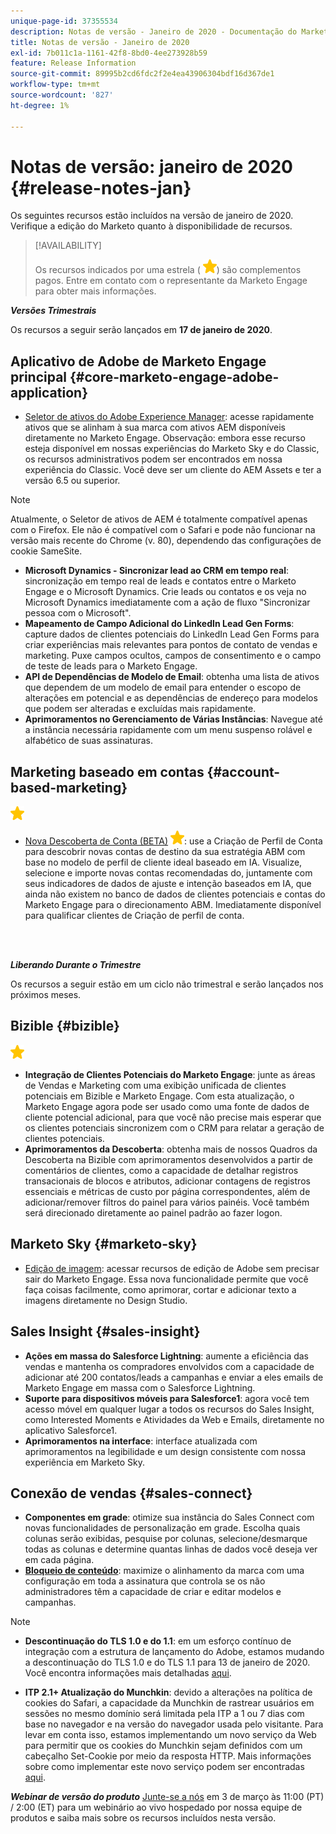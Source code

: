 ```yaml
---
unique-page-id: 37355534
description: Notas de versão - Janeiro de 2020 - Documentação do Marketo - Documentação do produto
title: Notas de versão - Janeiro de 2020
exl-id: 7b011c1a-1161-42f8-8bd0-4ee273928b59
feature: Release Information
source-git-commit: 89995b2cd6fdc2f2e4ea43906304bdf16d367de1
workflow-type: tm+mt
source-wordcount: '827'
ht-degree: 1%

---
```


# Notas de versão: janeiro de 2020 {#release-notes-jan}

Os seguintes recursos estão incluídos na versão de janeiro de 2020. Verifique a edição do Marketo quanto à disponibilidade de recursos.

>[!AVAILABILITY]
>
>Os recursos indicados por uma estrela ( ![(estrela)](assets/yellow-star.png)) são complementos pagos. Entre em contato com o representante da Marketo Engage para obter mais informações.

**_Versões Trimestrais_**

Os recursos a seguir serão lançados em **17 de janeiro de 2020**.

## Aplicativo de Adobe de Marketo Engage principal {#core-marketo-engage-adobe-application}

* [Seletor de ativos do Adobe Experience Manager](/help/marketo/product-docs/adobe-experience-cloud-integrations/importing-assets-with-adobe-experience-manager.md): acesse rapidamente ativos que se alinham à sua marca com ativos AEM disponíveis diretamente no Marketo Engage. Observação: embora esse recurso esteja disponível em nossas experiências do Marketo Sky e do Classic, os recursos administrativos podem ser encontrados em nossa experiência do Classic. Você deve ser um cliente do AEM Assets e ter a versão 6.5 ou superior.

>[!NOTE]
>
>Atualmente, o Seletor de ativos de AEM é totalmente compatível apenas com o Firefox. Ele não é compatível com o Safari e pode não funcionar na versão mais recente do Chrome (v. 80), dependendo das configurações de cookie SameSite.

* **Microsoft Dynamics - Sincronizar lead ao CRM em tempo real**: sincronização em tempo real de leads e contatos entre o Marketo Engage e o Microsoft Dynamics. Crie leads ou contatos e os veja no Microsoft Dynamics imediatamente com a ação de fluxo &quot;Sincronizar pessoa com o Microsoft&quot;.
* **Mapeamento de Campo Adicional do LinkedIn Lead Gen Forms**: capture dados de clientes potenciais do LinkedIn Lead Gen Forms para criar experiências mais relevantes para pontos de contato de vendas e marketing. Puxe campos ocultos, campos de consentimento e o campo de teste de leads para o Marketo Engage.
* **API de Dependências de Modelo de Email**: obtenha uma lista de ativos que dependem de um modelo de email para entender o escopo de alterações em potencial e as dependências de endereço para modelos que podem ser alteradas e excluídas mais rapidamente.
* **Aprimoramentos no Gerenciamento de Várias Instâncias**: Navegue até a instância necessária rapidamente com um menu suspenso rolável e alfabético de suas assinaturas.

## Marketing baseado em contas {#account-based-marketing}

![(estrela)](assets/yellow-star.png)

* [Nova Descoberta de Conta (BETA)](https://docs.marketo.com/x/WQA6Ag) ![(star)](assets/yellow-star.png): use a Criação de Perfil de Conta para descobrir novas contas de destino da sua estratégia ABM com base no modelo de perfil de cliente ideal baseado em IA. Visualize, selecione e importe novas contas recomendadas do, juntamente com seus indicadores de dados de ajuste e intenção baseados em IA, que ainda não existem no banco de dados de clientes potenciais e contas do Marketo Engage para o direcionamento ABM. Imediatamente disponível para qualificar clientes de Criação de perfil de conta.

<br> 

**_Liberando Durante o Trimestre_**

Os recursos a seguir estão em um ciclo não trimestral e serão lançados nos próximos meses.

## Bizible {#bizible}

![(estrela)](assets/yellow-star.png)

* **Integração de Clientes Potenciais do Marketo Engage**: junte as áreas de Vendas e Marketing com uma exibição unificada de clientes potenciais em Bizible e Marketo Engage. Com esta atualização, o Marketo Engage agora pode ser usado como uma fonte de dados de cliente potencial adicional, para que você não precise mais esperar que os clientes potenciais sincronizem com o CRM para relatar a geração de clientes potenciais.
* **Aprimoramentos da Descoberta**: obtenha mais de nossos Quadros da Descoberta na Bizible com aprimoramentos desenvolvidos a partir de comentários de clientes, como a capacidade de detalhar registros transacionais de blocos e atributos, adicionar contagens de registros essenciais e métricas de custo por página correspondentes, além de adicionar/remover filtros do painel para vários painéis. Você também será direcionado diretamente ao painel padrão ao fazer logon.

## Marketo Sky {#marketo-sky}

* [Edição de imagem](https://experienceleague.adobe.com/docs/marketo/sky/design-studio/marketo-image-editor.html?lang=pt-BR#design-studio): acessar recursos de edição de Adobe sem precisar sair do Marketo Engage. Essa nova funcionalidade permite que você faça coisas facilmente, como aprimorar, cortar e adicionar texto a imagens diretamente no Design Studio.

## Sales Insight {#sales-insight}

* **Ações em massa do Salesforce Lightning**: aumente a eficiência das vendas e mantenha os compradores envolvidos com a capacidade de adicionar até 200 contatos/leads a campanhas e enviar a eles emails de Marketo Engage em massa com o Salesforce Lightning.
* **Suporte para dispositivos móveis para Salesforce1**: agora você tem acesso móvel em qualquer lugar a todos os recursos do Sales Insight, como Interested Moments e Atividades da Web e Emails, diretamente no aplicativo Salesforce1.
* **Aprimoramentos na interface**: interface atualizada com aprimoramentos na legibilidade e um design consistente com nossa experiência em Marketo Sky.

## Conexão de vendas {#sales-connect}

* **Componentes em grade**: otimize sua instância do Sales Connect com novas funcionalidades de personalização em grade. Escolha quais colunas serão exibidas, pesquise por colunas, selecione/desmarque todas as colunas e determine quantas linhas de dados você deseja ver em cada página.
* **[Bloqueio de conteúdo](/help/marketo/product-docs/marketo-sales-connect/admin/content-lockdown.md)**: maximize o alinhamento da marca com uma configuração em toda a assinatura que controla se os não administradores têm a capacidade de criar e editar modelos e campanhas.

>[!NOTE]
>
>* **Descontinuação do TLS 1.0 e do 1.1**: em um esforço contínuo de integração com a estrutura de lançamento do Adobe, estamos mudando a descontinuação do TLS 1.0 e do TLS 1.1 para 13 de janeiro de 2020. Você encontra informações mais detalhadas [aqui](https://nation.marketo.com/docs/DOC-7059-tls-10-11-deprecation-faq).
>
>* **ITP 2.1+ Atualização do Munchkin**: devido a alterações na política de cookies do Safari, a capacidade da Munchkin de rastrear usuários em sessões no mesmo domínio será limitada pela ITP a 1 ou 7 dias com base no navegador e na versão do navegador usada pelo visitante. Para levar em conta isso, estamos implementando um novo serviço da Web para permitir que os cookies do Munchkin sejam definidos com um cabeçalho Set-Cookie por meio da resposta HTTP. Mais informações sobre como implementar este novo serviço podem ser encontradas [aqui](https://nation.marketo.com/docs/DOC-7351).

**_Webinar de versão do produto_** [Junte-se a nós](https://engage.marketo.com/Jan_Feb_20_Release_Webinar_Registration.html) em 3 de março às 11:00 (PT) / 2:00 (ET) para um webinário ao vivo hospedado por nossa equipe de produtos e saiba mais sobre os recursos incluídos nesta versão.
